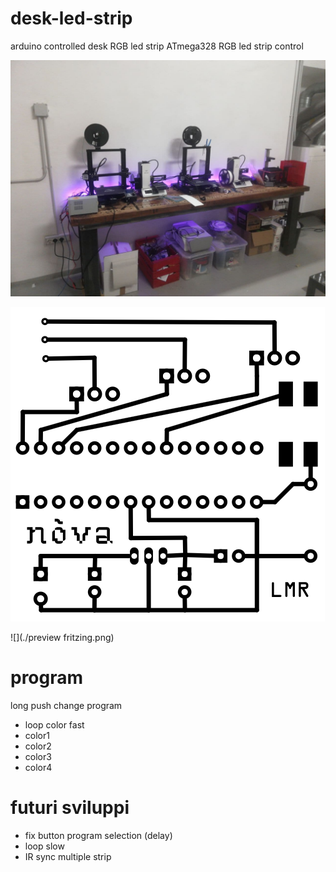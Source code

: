 # desk-led-strip
arduino controlled desk RGB led strip
ATmega328 RGB led strip control

![](./makerpreview.jpg)

![](./Preview.png)

![](./preview fritzing.png)

# program
long push change program
  - loop color fast
  - color1
  - color2
  - color3
  - color4
  
# futuri sviluppi
- fix button program selection (delay)
- loop slow
- IR sync multiple strip
